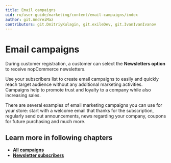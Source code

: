 ```yaml
---
title: Email campaigns
uid: ru/user-guide/marketing/content/email-campaigns/index
author: git.AndreiMaz
contributors: git.DmitriyKulagin, git.exileDev, git.IvanIvanIvanov
---
```

# Email campaigns

During customer registration, a customer can select the **Newsletters option** to receive nopCommerce newsletters.

Use your subscribers list to create email campaigns to easily and quickly reach target audience without any additional marketing activities. Campaigns help to promote trust and loyalty to a company while also increasing sales.

There are several examples of email marketing campaigns you can use for your store: start with a welcome email that thanks for the subscription,  regularly send out announcements,  news regarding your company, coupons for future purchasing and much more.

## Learn more in following chapters

- **[All campaigns](xref:en/user-guide/marketing/content/email-campaigns/all-campaigns)**
- **[Newsletter subscribers](xref:en/user-guide/marketing/content/email-campaigns/newsletter-subscribers)**
